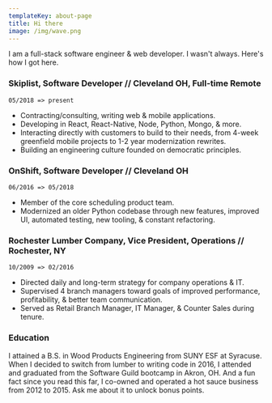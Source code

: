 ```yaml
---
templateKey: about-page
title: Hi there
image: /img/wave.png
---
```


I am a full-stack software engineer & web developer. I wasn't always. Here's how I got here.

### Skiplist, Software Developer // Cleveland OH, Full-time Remote

`05/2018 => present`

- Contracting/consulting, writing web & mobile applications.
- Developing in React, React-Native, Node, Python, Mongo, & more.
- Interacting directly with customers to build to their needs, from 4-week greenfield mobile projects to 1-2 year modernization rewrites.
- Building an engineering culture founded on democratic principles.

### OnShift, Software Developer // Cleveland OH

`06/2016 => 05/2018`

- Member of the core scheduling product team.
- Modernized an older Python codebase through new features, improved UI, automated testing, new tooling, & constant refactoring.

### Rochester Lumber Company, Vice President, Operations // Rochester, NY

`10/2009 => 02/2016`

- Directed daily and long-term strategy for company operations & IT.
- Supervised 4 branch managers toward goals of improved performance, profitability, & better team communication.
- Served as Retail Branch Manager, IT Manager, & Counter Sales during tenure.

### Education

I attained a B.S. in Wood Products Engineering from SUNY ESF at Syracuse. When I decided to switch from lumber to writing code in 2016, I attended and graduated from the Software Guild bootcamp in Akron, OH. And a fun fact since you read this far, I co-owned and operated a hot sauce business from 2012 to 2015. Ask me about it to unlock bonus points.
